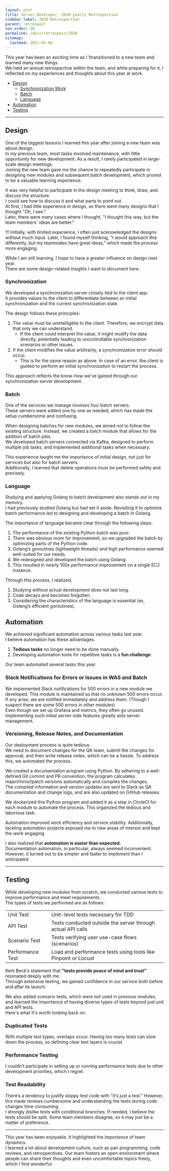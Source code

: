 ```yaml
---
layout: post
title: Server Developer, 2020 yearly Retrospection
sidebar_label: 2020 Retrospection
parent: retrospect
nav_order: 20
permalink: /docs/retrospect/2020
sitemap:
  lastmod: 2021-01-06
---
```


This year has been an exciting time as I 1transitioned to a new team and learned many new things.  
We held an annual retrospective within the team, and while preparing for it, I reflected on my experiences and thoughts about this year at work.

* [Design](#design)
  * [Synchronization Work](#synchronization-work)
  * [Batch](#batch)
  * [Language](#language)
* [Automation](#automation)
* [Testing](#testing)

---

## Design

One of the biggest lessons I learned this year after joining a new team was about design.  
In my previous team, most tasks involved maintenance, with little opportunity for new development. As a result, I rarely participated in large-scale design meetings.  
Joining the new team gave me the chance to repeatedly participate in designing new modules and subsequent batch development, which proved to be a valuable learning experience.

It was very helpful to participate in the design meeting to think, draw, and discuss the structure.  
I could see how to discuss it and what parts to point out.  
At first, I had little experience in design, so there were many designs that I thought "Oh, I see."  
Later, there were many cases where I thought, "I thought this way, but the team members' ideas are better."

!!! Initially, with limited experience, I often just acknowledged the designs without much input. Later, I found myself thinking, "I would approach this differently, but my teammates have great ideas," which made the process more engaging.

While I am still learning, I hope to have a greater influence on design next year.  
There are some design-related insights I want to document here.

### Synchronization

We developed a synchronization server closely tied to the client app.  
It provides values to the client to differentiate between an initial synchronization and the current synchronization state.

The design follows these principles:

1. The value must be unintelligible to the client. Therefore, we encrypt data that only we can understand.
    - If the client could interpret the value, it might modify the data directly, potentially leading to uncontrollable synchronization scenarios or other issues.
2. If the client modifies the value arbitrarily, a synchronization error should occur.
    - This is for the same reason as above. In case of an error, the client is guided to perform an initial synchronization to restart the process.

This approach reflects the know-how we've gained through our synchronization server development.

### Batch

One of the services we manage involves four batch servers.  
These servers were added one by one as needed, which has made the setup cumbersome and confusing.

When designing batches for new modules, we aimed not to follow the existing structure. Instead, we created a batch module that allows for the addition of batch jobs.  
We developed batch servers connected via Kafka, designed to perform multiple job tasks, and implemented additional tasks when necessary.

This experience taught me the importance of initial design, not just for services but also for batch servers.  
Additionally, I learned that delete operations must be performed safely and precisely.

### Language

Studying and applying Golang to batch development also stands out in my memory.  
I had previously studied Golang but had set it aside. Revisiting it to optimize batch performance led to designing and developing a batch in Golang.

The importance of language became clear through the following steps.

1. The performance of the existing Python batch was poor.
2. There was obvious room for improvement, so we upgraded the batch by optimizing parts of the Python code.
3. Golang’s goroutines (lightweight threads) and high performance seemed well-suited for our needs.
4. We redesigned and developed the batch using Golang.
5. This resulted in nearly 100x performance improvement on a single EC2 instance.

Through this process, I realized.

1. Studying without actual development does not last long.
2. Code decays and becomes forgotten.
3. Considering the characteristics of the language is essential (ex, Golang’s efficient goroutines).


## Automation

We achieved significant automation across various tasks last year.  
I believe automation has these advantages.

1. **Tedious tasks** no longer need to be done manually.
2. Developing automation tools for repetitive tasks is a **fun challenge**.

Our team automated several tasks this year.

### Slack Notifications for Errors or Issues in WAS and Batch

We implemented Slack notifications for 500 errors in a new module we developed. This module is maintained so that no unknown 500 errors occur. If any arise, we are notified immediately and address them. (Though I suspect there are some 500 errors in other modules)  
Even though we set up Grafana and metrics, they often go unused. Implementing such initial server-side features greatly aids server management.

### Versioning, Release Notes, and Documentation

Our deployment process is quite tedious.  
We need to document changes for the QA team, submit the changes for approval, and then write release notes, which can be a hassle. To address this, we automated the process.

We created a documentation program using Python. By adhering to a well-defined Git commit and PR convention, the program calculates major/minor/patch versions automatically and compiles the changes.  
The compiled information and version updates are sent to Slack as QA documentation and change logs, and are also updated on GitHub releases.

We dockerized this Python program and added it as a step in CircleCI for each module to automate the process.
This organized the tedious and laborious task.

Automation improved work efficiency and service stability. Additionally, tackling automation projects exposed me to new areas of interest and kept the work engaging.

I also realized that **automation is easier than expected.**  
Documentation automation, in particular, always seemed inconvenient. However, it turned out to be simpler and faster to implement than I anticipated.

---

## Testing

While developing new modules from scratch, we conducted various tests to improve performance and meet requirements.  
The types of tests we performed are as follows:

|                   |                                                             |  
|-------------------|-------------------------------------------------------------|  
| Unit Test         | Unit-level tests necessary for TDD                          |  
| API Test          | Tests conducted outside the server through actual API calls |  
| Scenario Test     | Tests verifying user use-case flows (scenarios)             |  
| Performance Test  | Load and performance tests using tools like Pinpoint or Locust |  

Kent Beck’s statement that **"tests provide peace of mind and trust"** resonated deeply with me.  
Through extensive testing, we gained confidence in our service both before and after its launch.

We also added scenario tests, which were not used in previous modules, and learned the importance of having diverse types of tests beyond just unit and API tests.  
Here's what it's worth looking back on.

### Duplicated Tests

With multiple test types, overlaps occur. Having too many tests can slow down the process, so defining clear test layers is crucial.

### Performance Testing

I couldn’t participate in setting up or running performance tests due to other development priorities, which I regret.

### Test Readability

There’s a tendency to justify sloppy test code with "it’s just a test." However, this made reviews cumbersome and understanding the tests during code changes time-consuming.  
I strongly dislike tests with conditional branches. If needed, I believe the tests should be split. Some team members disagree, so it may just be a matter of preference.

---

This year has been enjoyable. It highlighted the importance of team dynamics.  
I learned a lot about development culture, such as pair programming, code reviews, and retrospectives. Our team fosters an open environment where people can share their thoughts and even uncomfortable topics freely, which I find wonderful.  
